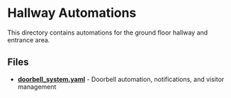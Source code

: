 # Hallway Automations

This directory contains automations for the ground floor hallway and entrance area.

## Files

- **[doorbell_system.yaml](./doorbell_system.yaml)** - Doorbell automation, notifications, and visitor management